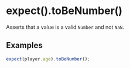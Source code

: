 # expect().toBeNumber()

Asserts that a value is a valid `Number` and not `NaN`.

## Examples

```js
expect(player.age).toBeNumber();
```
